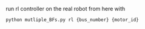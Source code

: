 run rl controller on the real robot from here with

    python mutliple_BFs.py rl {bus_number} {motor_id}


